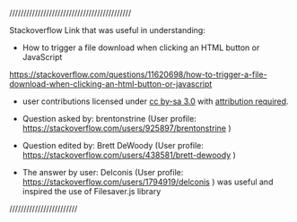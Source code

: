 
///////////////////////////////////////////

Stackoverflow Link that was useful in understanding:

- How to trigger a file download when clicking an HTML button or JavaScript

https://stackoverflow.com/questions/11620698/how-to-trigger-a-file-download-when-clicking-an-html-button-or-javascript

- user contributions licensed under <a href="https://creativecommons.org/licenses/by-sa/3.0/">cc by-sa 3.0</a> with <a href="https://stackoverflow.blog/2009/06/25/attribution-required/">attribution required</a>.

- Question asked by: brentonstrine (User profile: https://stackoverflow.com/users/925897/brentonstrine )

- Question edited by: Brett DeWoody (User profile: https://stackoverflow.com/users/438581/brett-dewoody )

- The answer by user: Delconis (User profile: https://stackoverflow.com/users/1794919/delconis )
  was useful and inspired the use of Filesaver.js library

////////////////////////
